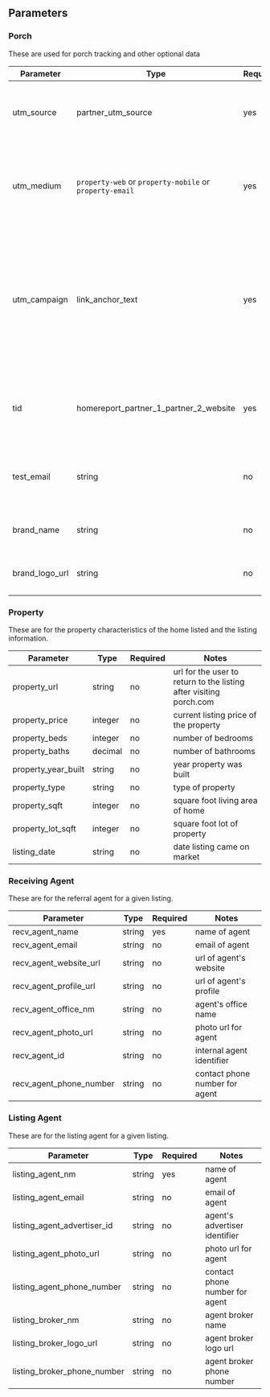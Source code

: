 ## Parameters

### Porch

These are used for porch tracking and other optional data

Parameter | Type | Required | Notes
---------- | ------- | ------- |---------
utm_source | partner_utm_source | yes | Value that defines the name of the partner that sent the user to porch.com.
utm_medium | `property-web` or `property-mobile` or `property-email` | yes | Identifies what referring medium–normal web page links should be "property-web"
utm_campaign | link_anchor_text | yes | Used to identify the link text on a given page.  For example "See Improvements".  This is used by porch to change our messaging to the user and improve conversion rates.
tid | homereport_partner_1_partner_2_website | yes | Porch specific identifier needed for internal tracking, provided by Porch.
test_email | string | no | if used, will send all outbound emails to specified account
brand_name | string | no | replaces the partner name with the brand_name
brand_logo_url | string | no | replaces the partner logo with the brand_logo_url

### Property

These are for the property characteristics of the home listed and the listing information.

Parameter | Type | Required | Notes
---------- | ------- | ------- |---------
property_url | string | no | url for the user to return to the listing after visiting porch.com
property_price | integer | no | current listing price of the property
property_beds | integer | no | number of bedrooms
property_baths | decimal | no | number of bathrooms
property_year_built | string | no | year property was built
property_type | string | no | type of property
property_sqft | integer | no | square foot living area of home
property_lot_sqft | integer | no | square foot lot of property
listing_date | string | no | date listing came on market

### Receiving Agent

These are for the referral agent for a given listing.

Parameter | Type | Required | Notes
---------- | ------- | ------- |---------
recv_agent_name | string | yes | name of agent
recv_agent_email | string | no | email of agent
recv_agent_website_url | string | no | url of agent's website
recv_agent_profile_url | string | no | url of agent's profile
recv_agent_office_nm | string | no | agent's office name
recv_agent_photo_url | string | no | photo url for agent
recv_agent_id | string | no | internal agent identifier
recv_agent_phone_number | string | no | contact phone number for agent

### Listing Agent

These are for the listing agent for a given listing.

Parameter | Type | Required | Notes
---------- | ------- | ------- |---------
listing_agent_nm | string | yes | name of agent
listing_agent_email | string | no | email of agent
listing_agent_advertiser_id | string | no | agent's advertiser identifier
listing_agent_photo_url | string | no | photo url for agent
listing_agent_phone_number | string | no | contact phone number for agent
listing_broker_nm | string | no | agent broker name
listing_broker_logo_url | string | no | agent broker logo url
listing_broker_phone_number | string | no | agent broker phone number